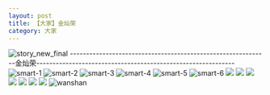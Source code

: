 ```yaml
---
layout: post
title: 【大家】金灿荣
category: 大家
---
```

![story_new_final](http://r8s97vm6g.hd-bkt.clouddn.com/img/story_new_final_0322.png)
-------------------------------------------------------------金灿荣-------------------------------------------------------------
![smart-1](http://r8s97vm6g.hd-bkt.clouddn.com/img/smart-1.png)
![smart-2](http://r8s97vm6g.hd-bkt.clouddn.com/img/smart-2.png)
![smart-3](http://r8s97vm6g.hd-bkt.clouddn.com/img/smart-3.png)
![smart-4](http://r8s97vm6g.hd-bkt.clouddn.com/img/smart-4.png)
![smart-5](http://r8s97vm6g.hd-bkt.clouddn.com/img/smart-5.png)
![smart-6](http://r8s97vm6g.hd-bkt.clouddn.com/img/smart-6.png)
![](http://r8s97vm6g.hd-bkt.clouddn.com/img/situation-0324-1.png)
![](http://r8s97vm6g.hd-bkt.clouddn.com/img/situation-0324-2.png)
![](http://r8s97vm6g.hd-bkt.clouddn.com/img/situation-0324-3.png)
![](http://r8s97vm6g.hd-bkt.clouddn.com/img/fragment-220322-2.png)
![](http://r8s97vm6g.hd-bkt.clouddn.com/img/fragment-220322-3.png)
![](http://r8s97vm6g.hd-bkt.clouddn.com/img/fragment-220322-4.png)
![](http://r8s97vm6g.hd-bkt.clouddn.com/img/fragment-220322-5.png)
![wanshan](http://r8s97vm6g.hd-bkt.clouddn.com/img/wanshan.png)





  




